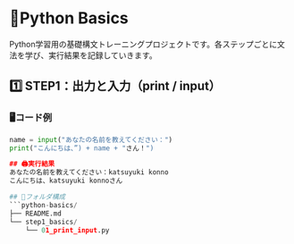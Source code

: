 # 🐍Python Basics
Python学習用の基礎構文トレーニングプロジェクトです。各ステップごとに文法を学び、実行結果を記録していきます。

## 1️⃣ STEP1：出力と入力（print / input）
### 🖥️コード例
```python
name = input("あなたの名前を教えてください：")
print("こんにちは、”) + name + "さん！")

## 🖨️実行結果
あなたの名前を教えてください：katsuyuki konno
こんにちは、katsuyuki konnoさん

## 📁フォルダ構成
```python-basics/
├── README.md
└── step1_basics/
    └── 01_print_input.py